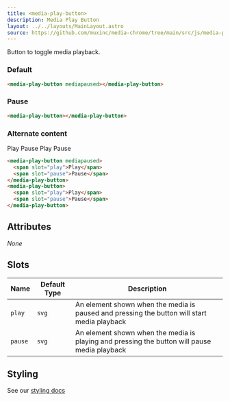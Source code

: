 ```yaml
---
title: <media-play-button>
description: Media Play Button
layout: ../../layouts/MainLayout.astro
source: https://github.com/muxinc/media-chrome/tree/main/src/js/media-play-button.js
---
```


Button to toggle media playback.

<h3>Default</h3>

<media-play-button mediapaused></media-play-button>

```html
<media-play-button mediapaused></media-play-button>
```

<h3>Pause</h3>

<media-play-button></media-play-button>

```html
<media-play-button></media-play-button>
```

<h3>Alternate content</h3>

<media-play-button mediapaused>
  <span slot="play">Play</span>
  <span slot="pause">Pause</span>
</media-play-button>
<media-play-button>
  <span slot="play">Play</span>
  <span slot="pause">Pause</span>
</media-play-button>

```html
<media-play-button mediapaused>
  <span slot="play">Play</span>
  <span slot="pause">Pause</span>
</media-play-button>
<media-play-button>
  <span slot="play">Play</span>
  <span slot="pause">Pause</span>
</media-play-button>
```


## Attributes

_None_

## Slots

| Name    | Default Type | Description                                                                                  |
| ------- | ------------ | -------------------------------------------------------------------------------------------- |
| `play`  | `svg`        | An element shown when the media is paused and pressing the button will start media playback  |
| `pause` | `svg`        | An element shown when the media is playing and pressing the button will pause media playback |


## Styling

See our [styling docs](./styling#Buttons)
